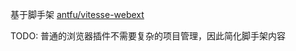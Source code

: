 基于脚手架 [antfu/vitesse-webext](https://github.com/antfu/vitesse-webext)

TODO: 普通的浏览器插件不需要复杂的项目管理，因此简化脚手架内容



